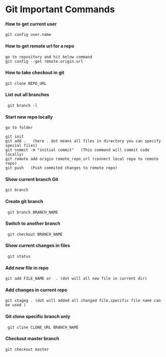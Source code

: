 # Git Important Commands

#### How to get current user
``` git config user.name ```

#### How to get remote url for a repo
``` 
go to repository and hit below command
git config --get remote.origin.url 

```

#### How to take checkout in git
``` git clone REPO_URL ```

#### List out all branches 
```  git branch -l ```

#### Start new repo locally
``` 
go to folder

git init
git add .   (here . dot means all files in directory you can specify special files)
git commit -m "initial commit"   (This command will commit code locally)
git remote add origin remote_repo_url (connect local repo to remote repo)
git push   (Push commited changes to remote repo)
```

#### Show current branch Git
``` git branch ```

#### Create git branch 
``` git branch BRANCH_NAME```

#### Switch to another branch
``` git checkout BRANCH_NAME```

#### Show current changes in files
``` git status```

#### Add new file in repo
``` git add FILE_NAME or  . (dot will all new file in current dir) ```

#### Add changes in current repo
``` git stageg . (dot will added all changed file,specific file name can be used ) ```


#### Git clone specific branch only 
```  git cline CLONE_URL BRANCH_NAME  ```

#### Checkout master branch
``` git checkout master ```





